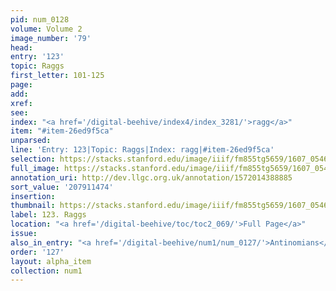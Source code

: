 ```yaml
---
pid: num_0128
volume: Volume 2
image_number: '79'
head:
entry: '123'
topic: Raggs
first_letter: 101-125
page:
add:
xref:
see:
index: "<a href='/digital-beehive/index4/index_3281/'>ragg</a>"
item: "#item-26ed9f5ca"
unparsed:
line: 'Entry: 123|Topic: Raggs|Index: ragg|#item-26ed9f5ca'
selection: https://stacks.stanford.edu/image/iiif/fm855tg5659/1607_0546/263,1474,3106,196/full/0/default.jpg
full_image: https://stacks.stanford.edu/image/iiif/fm855tg5659/1607_0546/full/full/0/default.jpg
annotation_uri: http://dev.llgc.org.uk/annotation/1572014388885
sort_value: '207911474'
insertion:
thumbnail: https://stacks.stanford.edu/image/iiif/fm855tg5659/1607_0546/263,1474,600,180/250,/0/default.jpg
label: 123. Raggs
location: "<a href='/digital-beehive/toc/toc2_069/'>Full Page</a>"
issue:
also_in_entry: "<a href='/digital-beehive/num1/num_0127/'>Antinomians</a>"
order: '127'
layout: alpha_item
collection: num1
---
```

